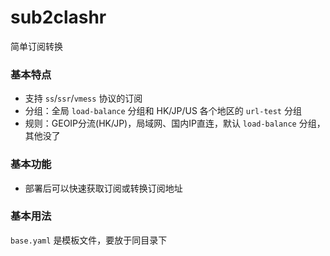 # sub2clashr
简单订阅转换

### 基本特点
- 支持 `ss`/`ssr`/`vmess` 协议的订阅
- 分组：全局 `load-balance` 分组和 HK/JP/US 各个地区的 `url-test` 分组
- 规则：GEOIP分流(HK/JP)，局域网、国内IP直连，默认 `load-balance` 分组，其他没了

### 基本功能
- 部署后可以快速获取订阅或转换订阅地址

### 基本用法
`base.yaml` 是模板文件，要放于同目录下
